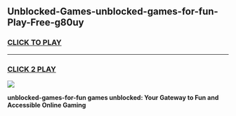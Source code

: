 
## Unblocked-Games-unblocked-games-for-fun-Play-Free-g80uy
<h3>
<a href="https://premium76.site?title=unblocked-games-for-fun&ref=12A">CLICK TO PLAY</a></h3>
<hr>

<h3>
<a href="https://premium76.site?title=unblocked-games-for-fun&ref=12A">CLICK 2 PLAY</a>
  
</h3>

<a href="https://premium76.site?title=unblocked-games-for-fun&ref=12A"><img src="https://clearcache.store/games.png"></a>


**unblocked-games-for-fun games unblocked: Your Gateway to Fun and Accessible Online Gaming**
